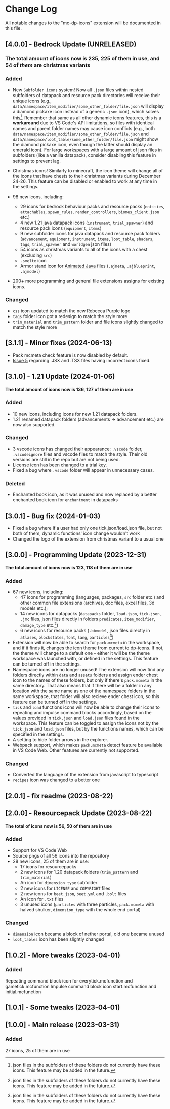 # Change Log

All notable changes to the "mc-dp-icons" extension will be documented in this file.
## [4.0.0] - Bedrock Update (UNRELEASED)
### The total amount of icons now is 235, 225 of them in use, and 54 of *them* are christmas variants
### Added
- New `Subfolder icons` system! Now all `.json` files within nested subfolders of datapack and resource pack directories will receive their unique icons (e.g., `data/namespace/item_modifier/some_other_folder/file.json` will display a diamond pickaxe icon instead of a generic `.json` icon), which solves this[^1]. Remember that same as all other dynamic icons features, this is a **workaround** due to VS Code's API limitations, so files with identical names and parent folder names may cause icon conflicts (e.g., both `data/namespace/item_modifier/some_other_folder/file.json` and `data/namespace/loot_table/some_other_folder/file.json` might show the diamond pickaxe icon, even though the latter should display an emerald icon). For large workspaces with a large amount of json files in subfolders (like a vanilla datapack), consider disabling this feature in settings to prevent lag.

- Christmas icons! Similarly to minecraft, the icon theme will change all of the icons that have chests to their christmas variants during December 24-26. This feature can be disabled or enabled to work at any time in the settings.

- 98 new icons, including:
    - 29 icons for bedrock behaviour packs and resource packs (`entities`, `attachables`, `spawn_rules`, `render_controllers`, `biomes_client.json` etc.)
    - 4 new 1.21 java datapack icons (`instrument`, `trial_spawner`) and resource pack icons (`equipment`, `items`)
    - 9 new subfolder icons for java datapack and resource pack folders (`advancement`, `equipment`, `instrument`, `items`, `loot_table`, `shaders`, `tags`, `trial_spawner` and `worldgen` json files)
    - 54 icons as christmas variants to all of the icons with a chest (excluding `src`)
    - `.svelte` icon
    - Armor stand icon for [Animated Java](https://animated-java.dev/) files (`.ajmeta`, `.ajblueprint`, `.ajmodel`)

- 200+ more programming and general file extensions assigns for existing icons.
### Changed
- `css` icon updated to match the new Rebecca Purple logo
- `tags` folder icon got a redesign to match the style more
- `trim_material` and `trim_pattern` folder and file icons slightly changed to match the style more

## [3.1.1] - Minor fixes (2024-06-13)
- Pack mcmeta check feature is now disabled by default.
- [Issue 5](https://github.com/FuncFusion/mc-dp-icons/issues/5) regarding .JSX and .TSX files having incorrect icons fixed.

## [3.1.0] - 1.21 Update (2024-01-06)
#### The total amount of icons now is 136, 127 of them are in use
### Added
- 10 new icons, including icons for new 1.21 datapack folders.
- 1.21 renamed datapack folders (advancements -> advancement etc.) are now also supported.
### Changed
- 3 vscode icons has changed their appearance: `.vscode` folder, `.vscodeignore` files and vscode files to match the style. Their old versions are still in the repo but are not being used.
- License icon has been changed to a trial key.
- Fixed a bug where `.vscode` folder will appear in unnecessary cases.
### Deleted
- Enchanted book icon, as it was unused and now replaced by a better enchanted book icon for `enchantment` in datapacks

## [3.0.1] - Bug fix (2024-01-03)
- Fixed a bug where if a user had only one tick.json/load.json file, but not both of them, dynamic functions' icon change wouldn't work
- Changed the logo of the extension from christmas variant to a usual one

## [3.0.0] - Programming Update (2023-12-31)
#### The total amount of icons now is 123, 118 of them are in use
### Added
- 67 new icons, including:
    - 47 icons for programming (languages, packages, `src` folder etc.) and other common file extensions (archives, doc files, excel files, 3d models etc.);
    - 14 new icons for datapacks (`datapacks` folder, `load.json`, `tick.json`, `.jmc` files, json files directly in folders `predicates`, `item_modifier`, `damage_type` etc.[^1])
    - 6 new icons for resource packs (`.bbmodel`, json files directly in `atlases`, `blockstates`, `font`, `lang`, `particles`[^1])
- Extension will now be able to search for `pack.mcmeta` in the workspace, and if it finds it, changes the icon theme from current to dp-icons. If not, the theme will change to a default one - either it will be the theme workspace was launched with, or defined in the settings. This feature can be turned off in the settings. 
- Namespace icons are no longer unused! The extension will now find any folders directly within `data` and `assets` folders and assign ender chest icon to the names of these folders, but only if there's `pack.mcmeta` in the same directory. That also means that if there will be a folder in any location with the same name as one of the namespace folders in the same workspace, that folder will also recieve ender chest icon, so this feature can be turned off in the settings.
- `tick` and `load` functions icons will now be able to change their icons to repeating and impulse command blocks accordingly, based on the values provided in `tick.json` and `load.json` files found in the workspace. This feature can be toggled to assign the icons not by the `tick.json` and `load.json` files, but by the functions names, which can be specified in the settings.
- A setting to hide folder arrows in the explorer.
- Webpack support, which makes `pack.mcmeta` detect feature be available in VS Code Web. Other features are currently not supported.

[^1]: json files in the subfolders of these folders do not currently have these icons. This feature may be added in the future.
### Changed
- Converted the language of the extension from javascript to typescript
- `recipes` icon was changed to a better one

## [2.0.1] - fix readme (2023-08-22)

## [2.0.0] - Resourcepack Update (2023-08-22)
#### The total of icons now is 56, 50 of them are in use
### Added
- Support for VS Code Web
- Source pngs of all 56 icons into the repository
- 28 new icons, 25 of them are in use:
    - 17 icons for resourcepacks
    - 2 new icons for 1.20 datapack folders (`trim_pattern` and `trim_material`)
    - An icon for `dimension_type` subfolder
    - 2 new icons for `LICENSE` and `COPYRIGHT` files
    - 2 new icons for `beet.json`, `beet.yml` and `.bolt` files
    - An icon for `.txt` files
    - 3 unused icons (`particles` with three particles, `pack.mcmeta` with halved shulker, `dimension_type` with the whole end portal)
### Changed
- `dimension` icon became a block of nether portal, old one became unused
- `loot_tables` icon has been slightly changed

## [1.0.2] - More tweaks (2023-04-01)
### Added
Repeating command block icon for everytick.mcfunction and gametick.mcfunction
Impulse command block icon start.mcfunction and initial.mcfunction

## [1.0.1] - Some tweaks (2023-04-01)

## [1.0.0] - Main release (2023-03-31)
### Added
27 icons, 25 of them are in use
